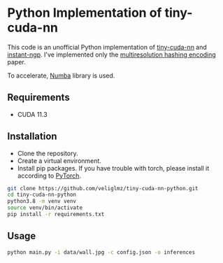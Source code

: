 # Python Implementation of tiny-cuda-nn

This code is an unofficial Python implementation of [tiny-cuda-nn](https://github.com/NVlabs/tiny-cuda-nn) and [instant-ngp](https://github.com/NVlabs/instant-ngp). I've implemented only the [multiresolution hashing encoding](https://nvlabs.github.io/instant-ngp/assets/mueller2022instant.pdf) paper.

To accelerate, [Numba](https://numba.pydata.org/) library is used.

## Requirements
* CUDA 11.3

## Installation

* Clone the repository.
* Create a virtual environment.
* Install pip packages.
If you have trouble with torch, please install it according to [PyTorch](https://pytorch.org/).

```bash
git clone https://github.com/veliglmz/tiny-cuda-nn-python.git
cd tiny-cuda-nn-python
python3.8 -m venv venv
source venv/bin/activate
pip install -r requirements.txt
```

## Usage

```bash
python main.py -i data/wall.jpg -c config.json -o inferences
```

